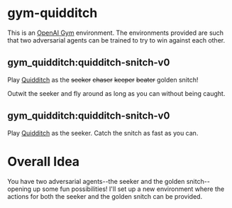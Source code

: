 # gym-quidditch
This is an [OpenAI Gym](https://gym.openai.com/) environment. The environments provided are such that two adversarial agents can be trained to try to win against each other.

## gym_quidditch:quidditch-snitch-v0
Play [Quidditch](https://en.wikipedia.org/wiki/Quidditch) as the ~~seeker~~ ~~chaser~~ ~~keeper~~ ~~beater~~ golden snitch!

Outwit the seeker and fly around as long as you can without being caught.

## gym_quidditch:quidditch-snitch-v0
Play [Quidditch](https://en.wikipedia.org/wiki/Quidditch) as the seeker. Catch the snitch as fast as you can.


# Overall Idea

You have two adversarial agents--the seeker and the golden snitch--opening up some fun possibilities! I'll set up a new environment where the actions for both the seeker and the golden snitch can be provided.
